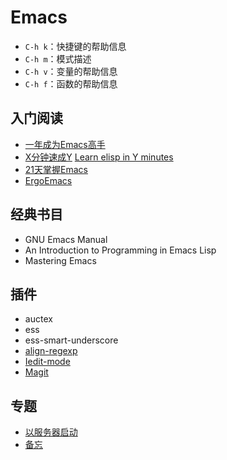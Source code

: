 # Emacs

- `C-h k`：快捷键的帮助信息
- `C-h m`：模式描述
- `C-h v`：变量的帮助信息
- `C-h f`：函数的帮助信息


## 入门阅读

- [一年成为Emacs高手](https://github.com/redguardtoo/mastering-emacs-in-one-year-guide/blob/master/guide-zh.org)
- [X分钟速成Y](https://learnxinyminutes.com/docs/zh-cn/elisp-cn/)
 [Learn elisp in Y minutes](https://learnxinyminutes.com/docs/elisp/)
- [21天掌握Emacs](http://book.emacs-china.org/)
- [ErgoEmacs](http://ergoemacs.org/index.html)

## 经典书目

- GNU Emacs Manual
- An Introduction to Programming in Emacs Lisp
- Mastering Emacs 

## 插件

- auctex
- ess
- ess-smart-underscore
- [align-regexp](align.md)
- [Iedit-mode](iedit.md)
- [Magit](magit.md)

## 专题

- [以服务器启动](server.md)
- [备忘](memo.md)

